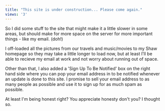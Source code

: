 ```yaml
---
title: "This site is under construction... Please come again."
views: '3'
---
```

<p>So I did some stuff to the site that might make it a little slower in some areas, but should make for more space on the server for more important things - like my email. (doh!)</p>
<p>I off-loaded all the pictures from our travels and music/movies to my Shaw homepage so they may take a little longer to load now, but at least I'll be able to recieve my email at work and not worry about running out of space.</p>
<p>Other than that, I also added a 'Sign Up To Be Notified' box on the right hand side where you can pop your email address in to be notified whenever an update is done to this site. I promise to sell your email address to as many people as possible and use it to sign up for as much spam as possible.</p>
<p>At least I'm being honest right? You appreciate honesty don't you? I thought so.</p>
